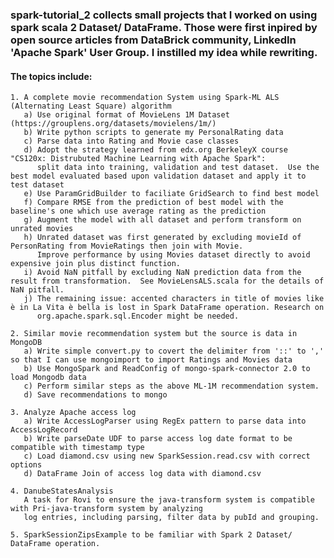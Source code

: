 ### spark-tutorial_2 collects small projects that I worked on using spark scala 2 Dataset/ DataFrame.  Those were first inpired by open source articles from DataBrick community, LinkedIn 'Apache Spark' User Group.  I instilled my idea while rewriting. 
#### The topics include:
    1. A complete movie recommendation System using Spark-ML ALS (Alternating Least Square) algorithm 
       a) Use original format of MovieLens 1M Dataset (https://grouplens.org/datasets/movielens/1m/)
       b) Write python scripts to generate my PersonalRating data
       c) Parse data into Rating and Movie case classes
       d) Adopt the strategy learned from edx.org BerkeleyX course "CS120x: Distrubuted Machine Learning with Apache Spark":
          split data into training, validation and test dataset.  Use the best model evaluated based upon validation dataset and apply it to test dataset
       e) Use ParamGridBuilder to faciliate GridSearch to find best model
       f) Compare RMSE from the prediction of best model with the baseline's one which use average rating as the prediction
       g) Augment the model with all dataset and perform transform on unrated movies
       h) Unrated dataset was first generated by excluding movieId of PersonRating from MovieRatings then join with Movie.  
          Improve performance by using Movies dataset directly to avoid expensive join plus distinct function.
       i) Avoid NaN pitfall by excluding NaN prediction data from the result from transformation.  See MovieLensALS.scala for the details of NaN pitfall. 
       j) The remaining issue: accented characters in title of movies like è in La Vita è bella is lost in Spark DataFrame operation. Research on
          org.apache.spark.sql.Encoder might be needed.
 
    2. Similar movie recommendation system but the source is data in MongoDB
       a) Write simple convert.py to covert the delimiter from '::' to ',' so that I can use mongoimport to import Ratings and Movies data
       b) Use MongoSpark and ReadConfig of mongo-spark-connector 2.0 to load Mongodb data
       c) Perform similar steps as the above ML-1M recommendation system.
       d) Save recommendations to mongo

    3. Analyze Apache access log
       a) Write AccessLogParser using RegEx pattern to parse data into AccessLogRecord 
       b) Write parseDate UDF to parse access log date format to be compatible with timestamp type 
       c) Load diamond.csv using new SparkSession.read.csv with correct options 
       d) DataFrame Join of access log data with diamond.csv
    
    4. DanubeStatesAnalysis   
       A task for Rovi to ensure the java-transform system is compatible with Pri-java-transform system by analyzing 
       log entries, including parsing, filter data by pubId and grouping.
       
    5. SparkSessionZipsExample to be familiar with Spark 2 Dataset/ DataFrame operation.
